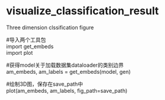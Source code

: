 # visualize_classification_result

Three dimension clssification figure

#导入两个工具包  
import get_embeds  
import plot

#获得model关于加载数据集dataloader的类别边界  
am_embeds, am_labels = get_embeds(model, gen)

#绘制3D图，保存在save_path中  
plot(am_embeds, am_labels, fig_path=save_path)
